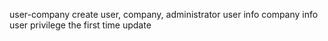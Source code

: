 user-company
create user, company, administrator
user info
company info
user privilege
the first time update
